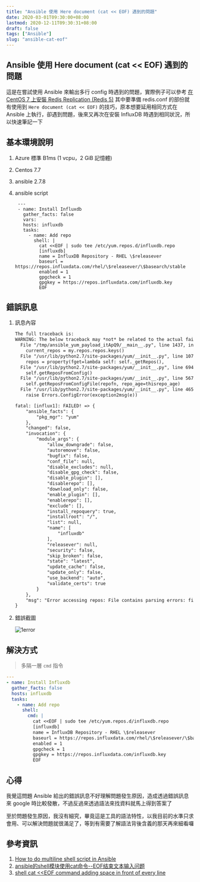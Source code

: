 ```yaml
---
title: "Ansible 使用 Here document (cat << EOF) 遇到的問題"
date: 2020-03-01T09:30:00+08:00
lastmod: 2020-12-11T09:30:31+08:00
draft: false
tags: ["Ansible"]
slug: "ansible-cat-eof"
---
```


## Ansible 使用 Here document (cat << EOF) 遇到的問題

這是在嘗試使用 Ansible 來輸出多行 config 時遇到的問題，實際例子可以參考 [在 CentOS 7 上安裝 Redis Replication (Redis 5)](/install-redis/) 其中要準備 redis.conf 的部份就有使用到 `Here document (cat << EOF)` 的技巧，原本想要延用相同方式在 Ansible 上執行，卻遇到問題，後來又再次在安裝 InfluxDB 時遇到相同狀況，所以快速筆記一下

## 基本環境說明

1. Azure 標準 B1ms (1 vcpu，2 GiB 記憶體)
2. Centos 7.7
3. ansible 2.7.8
4. ansible script
    
        ---
        - name: Install Influxdb
          gather_facts: false
          vars:
          hosts: influxdb
          tasks:
            - name: Add repo
              shell: |
                cat <<EOF | sudo tee /etc/yum.repos.d/influxdb.repo
                [influxdb]
                name = InfluxDB Repository - RHEL \$releasever
                baseurl = https://repos.influxdata.com/rhel/\$releasever/\$basearch/stable
                enabled = 1
                gpgcheck = 1
                gpgkey = https://repos.influxdata.com/influxdb.key
                EOF

## 錯誤訊息

1. 訊息內容

    ```txt
    The full traceback is:
    WARNING: The below traceback may *not* be related to the actual failure.
      File "/tmp/ansible_yum_payload_itApQ9/__main__.py", line 1437, in ensure
        current_repos = my.repos.repos.keys()
      File "/usr/lib/python2.7/site-packages/yum/__init__.py", line 1071, in <lambda>
        repos = property(fget=lambda self: self._getRepos(),
      File "/usr/lib/python2.7/site-packages/yum/__init__.py", line 694, in _getRepos
        self.getReposFromConfig()
      File "/usr/lib/python2.7/site-packages/yum/__init__.py", line 567, in     getReposFromConfig
        self.getReposFromConfigFile(repofn, repo_age=thisrepo_age)
      File "/usr/lib/python2.7/site-packages/yum/__init__.py", line 465, in     getReposFromConfigFile
        raise Errors.ConfigError(exception2msg(e))
    
    fatal: [influx1]: FAILED! => {
        "ansible_facts": {
            "pkg_mgr": "yum"
        }, 
        "changed": false, 
        "invocation": {
            "module_args": {
                "allow_downgrade": false, 
                "autoremove": false, 
                "bugfix": false, 
                "conf_file": null, 
                "disable_excludes": null, 
                "disable_gpg_check": false, 
                "disable_plugin": [], 
                "disablerepo": [], 
                "download_only": false, 
                "enable_plugin": [], 
                "enablerepo": [], 
                "exclude": [], 
                "install_repoquery": true, 
                "installroot": "/", 
                "list": null, 
                "name": [
                    "influxdb"
                ], 
                "releasever": null, 
                "security": false, 
                "skip_broken": false, 
                "state": "latest", 
                "update_cache": false, 
                "update_only": false, 
                "use_backend": "auto", 
                "validate_certs": true
            }
        },
        "msg": "Error accessing repos: File contains parsing errors: file:///etc/yum.repos.d/    influxdb.repo\n\t[line  2]:  name = InfluxDB Repository - RHEL 7\n\n\t[line  3]:      baseurl = https://repos.influxdata.com/rhel/7/x86_64/stable\n\n\t[line  4]:  enabled     = 1\n\n\t[line  5]:  gpgcheck = 1\n\n\t[line  6]:  gpgkey = https://repos.influxdata.    com/influxdb.key\n\n\t[line  7]:  EOF\n"
    }
    ```

2. 錯誤截圖

    ![1error](https://user-images.githubusercontent.com/3851540/75618802-3764a000-5bae-11ea-8348-eb81ecd24691.png)

## 解決方式

> 多隔一層 `cmd` 指令

```yml
---
- name: Install Influxdb
  gather_facts: false
  hosts: influxdb
  tasks:
    - name: Add repo
      shell:
        cmd: |
          cat <<EOF | sudo tee /etc/yum.repos.d/influxdb.repo
          [influxdb]
          name = InfluxDB Repository - RHEL \$releasever
          baseurl = https://repos.influxdata.com/rhel/\$releasever/\$basearch/stable
          enabled = 1
          gpgcheck = 1
          gpgkey = https://repos.influxdata.com/influxdb.key
          EOF
```

## 心得

我覺這問題 Ansible 給出的錯誤訊息不好理解問題發生原因，造成透過錯誤訊息來 google 時比較發散，不過反過來透過語法來找資料就馬上得到答案了

至於問題發生原因，我沒有細究，畢竟這是工具的語法特性，以我目前的水準只求會用、可以解決問題就很滿足了，等到有需要了解語法背後含義的那天再來細看囉

## 參考資訊

1. [How to do multiline shell script in Ansible](https://stackoverflow.com/a/40230416)
2. [ansible的shell模块使用cat命令--EOF结束文本输入问题](https://blog.csdn.net/qqhappy8/article/details/90579737)
3. [shell cat <<EOF command adding space in front of every line](https://github.com/ansible/ansible/issues/39137)